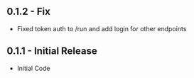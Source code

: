 ## 0.1.2 - Fix
- Fixed token auth to /run and add login for other endpoints
  
## 0.1.1 - Initial Release
- Initial Code
